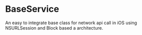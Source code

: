 # BaseService
An easy to integrate base class for network api call in iOS using NSURLSession and Block based a architecture.
